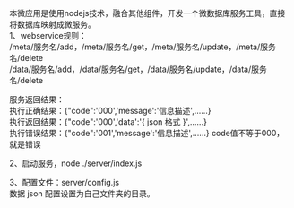 本微应用是使用nodejs技术，融合其他组件，开发一个微数据库服务工具，直接将数据库映射成微服务。<br>
1、webservice规则：<br>
/meta/服务名/add，/meta/服务名/get，/meta/服务名/update，/meta/服务名/delete<br>
/data/服务名/add，/data/服务名/get，/data/服务名/update，/data/服务名/delete

服务返回结果：<br>
执行正确结果：{"code":'000','message':'信息描述',......}<br>
执行返回结果：{"code":'000','data':'{ json 格式 }',......}<br>
执行错误结果：{"code":'001','message':'信息描述',......} code值不等于000，就是错误<br>

2、启动服务，node ./server/index.js<br>

3、配置文件：server/config.js<br>
   数据 json 配置设置为自己文件夹的目录。<br>
